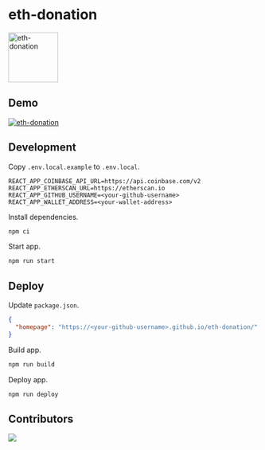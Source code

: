 # eth-donation

<a href="https://memochou1993.github.io/eth-donation/" target="_blank" rel="noopener noreferrer"><img width="100" src="https://img.shields.io/badge/donation-eth-blue" alt="eth-donation"></a>

## Demo

<a href="https://memochou1993.github.io/eth-donation/" target="_blank" rel="noopener noreferrer"><img src="./screenshot.png" alt="eth-donation"></a>

## Development

Copy `.env.local.example` to `.env.local`.

```ENV
REACT_APP_COINBASE_API_URL=https://api.coinbase.com/v2
REACT_APP_ETHERSCAN_URL=https://etherscan.io
REACT_APP_GITHUB_USERNAME=<your-github-username>
REACT_APP_WALLET_ADDRESS=<your-wallet-address>
```

Install dependencies.

```BASH
npm ci
```

Start app.

```BASH
npm run start
```

## Deploy

Update `package.json`.

```JSON
{
  "homepage": "https://<your-github-username>.github.io/eth-donation/"
}
```

Build app.

```BASH
npm run build
```

Deploy app.

```BASH
npm run deploy
```

## Contributors

<a href="https://github.com/memochou1993/eth-donation/graphs/contributors">
  <img src="https://contrib.rocks/image?repo=memochou1993/eth-donation" />
</a>
